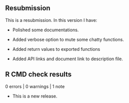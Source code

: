 ## Resubmission
This is a resubmission. In this version I have:

* Polished some documentations. 

* Added verbose option to mute some chatty functions. 

* Added return values to exported functions 

* Added API links and document link to description file.

  
## R CMD check results

0 errors | 0 warnings | 1 note

* This is a new release.
